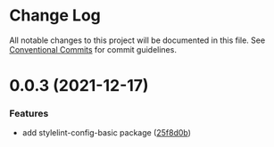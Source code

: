 # Change Log

All notable changes to this project will be documented in this file.
See [Conventional Commits](https://conventionalcommits.org) for commit guidelines.

# 0.0.3 (2021-12-17)


### Features

* add stylelint-config-basic package ([25f8d0b](https://github.com/wxh16144/configs-monorepo/commit/25f8d0bd9f1d3e367e6bcdf37af43f907e264ab7))
